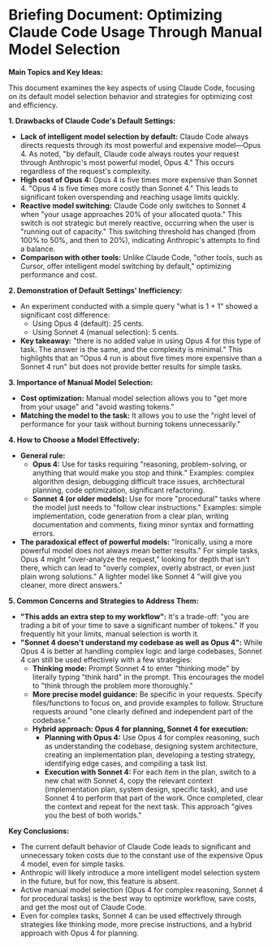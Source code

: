 # Briefing Document: Optimizing Claude Code Usage Through Manual Model Selection

**Main Topics and Key Ideas:**

This document examines the key aspects of using Claude Code, focusing on its default model selection behavior and strategies for optimizing cost and efficiency.

**1. Drawbacks of Claude Code's Default Settings:**

* **Lack of intelligent model selection by default:** Claude Code always directs requests through its most powerful and expensive model—Opus 4. As noted, "by default, Claude code always routes your request through Anthropic's most powerful model, Opus 4." This occurs regardless of the request's complexity.
* **High cost of Opus 4:** Opus 4 is five times more expensive than Sonnet 4. "Opus 4 is five times more costly than Sonnet 4." This leads to significant token overspending and reaching usage limits quickly.
* **Reactive model switching:** Claude Code only switches to Sonnet 4 when "your usage approaches 20% of your allocated quota." This switch is not strategic but merely reactive, occurring when the user is "running out of capacity." This switching threshold has changed (from 100% to 50%, and then to 20%), indicating Anthropic's attempts to find a balance.
* **Comparison with other tools:** Unlike Claude Code, "other tools, such as Cursor, offer intelligent model switching by default," optimizing performance and cost.

**2. Demonstration of Default Settings' Inefficiency:**

* An experiment conducted with a simple query "what is 1 + 1" showed a significant cost difference:
    * Using Opus 4 (default): 25 cents.
    * Using Sonnet 4 (manual selection): 5 cents.
* **Key takeaway:** "there is no added value in using Opus 4 for this type of task. The answer is the same, and the complexity is minimal." This highlights that an "Opus 4 run is about five times more expensive than a Sonnet 4 run" but does not provide better results for simple tasks.

**3. Importance of Manual Model Selection:**

* **Cost optimization:** Manual model selection allows you to "get more from your usage" and "avoid wasting tokens."
* **Matching the model to the task:** It allows you to use the "right level of performance for your task without burning tokens unnecessarily."

**4. How to Choose a Model Effectively:**

* **General rule:**
    * **Opus 4:** Use for tasks requiring "reasoning, problem-solving, or anything that would make you stop and think." Examples: complex algorithm design, debugging difficult trace issues, architectural planning, code optimization, significant refactoring.
    * **Sonnet 4 (or older models):** Use for more "procedural" tasks where the model just needs to "follow clear instructions." Examples: simple implementation, code generation from a clear plan, writing documentation and comments, fixing minor syntax and formatting errors.
* **The paradoxical effect of powerful models:** "Ironically, using a more powerful model does not always mean better results." For simple tasks, Opus 4 might "over-analyze the request," looking for depth that isn't there, which can lead to "overly complex, overly abstract, or even just plain wrong solutions." A lighter model like Sonnet 4 "will give you cleaner, more direct answers."

**5. Common Concerns and Strategies to Address Them:**

* **"This adds an extra step to my workflow":** It's a trade-off: "you are trading a bit of your time to save a significant number of tokens." If you frequently hit your limits, manual selection is worth it.
* **"Sonnet 4 doesn't understand my codebase as well as Opus 4":** While Opus 4 is better at handling complex logic and large codebases, Sonnet 4 can still be used effectively with a few strategies:
    * **Thinking mode:** Prompt Sonnet 4 to enter "thinking mode" by literally typing "think hard" in the prompt. This encourages the model to "think through the problem more thoroughly."
    * **More precise model guidance:** Be specific in your requests. Specify files/functions to focus on, and provide examples to follow. Structure requests around "one clearly defined and independent part of the codebase."
    * **Hybrid approach: Opus 4 for planning, Sonnet 4 for execution:**
        * **Planning with Opus 4:** Use Opus 4 for complex reasoning, such as understanding the codebase, designing system architecture, creating an implementation plan, developing a testing strategy, identifying edge cases, and compiling a task list.
        * **Execution with Sonnet 4:** For each item in the plan, switch to a new chat with Sonnet 4, copy the relevant context (implementation plan, system design, specific task), and use Sonnet 4 to perform that part of the work. Once completed, clear the context and repeat for the next task. This approach "gives you the best of both worlds."

**Key Conclusions:**

* The current default behavior of Claude Code leads to significant and unnecessary token costs due to the constant use of the expensive Opus 4 model, even for simple tasks.
* Anthropic will likely introduce a more intelligent model selection system in the future, but for now, this feature is absent.
* Active manual model selection (Opus 4 for complex reasoning, Sonnet 4 for procedural tasks) is the best way to optimize workflow, save costs, and get the most out of Claude Code.
* Even for complex tasks, Sonnet 4 can be used effectively through strategies like thinking mode, more precise instructions, and a hybrid approach with Opus 4 for planning.